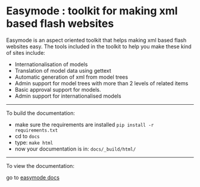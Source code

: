 Easymode : toolkit for making xml based flash websites
======================================================

Easymode is an aspect oriented toolkit that helps making xml based flash websites easy.
The tools included in the toolkit to help you make these kind of sites include:

- Internationalisation of models
- Translation of model data using gettext
- Automatic generation of xml from model trees
- Admin support for model trees with more than 2 levels of related items
- Basic approval support for models.
- Admin support for internationalised models

---

To build the documentation:

- make sure the requirements are installed ``pip install -r requirements.txt``
- cd to ``docs``
- type: ``make html``
- now your documentation is in: ``docs/_build/html/``

---

To view the documentation:

go to [easymode docs](http://easymode.permanentmarkers.nl/)

